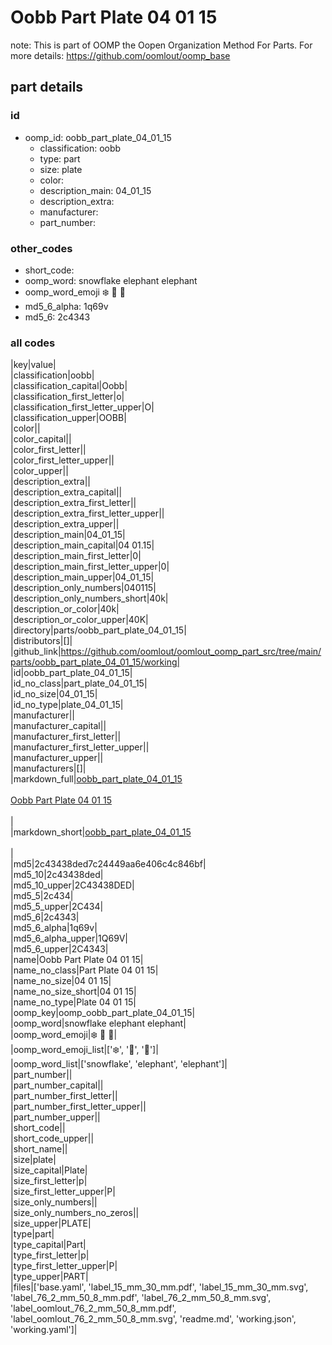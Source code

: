 # Oobb Part Plate 04 01 15  

note: This is part of OOMP the Oopen Organization Method For Parts. For more details: https://github.com/oomlout/oomp_base

##  part details





### id
* oomp_id: oobb_part_plate_04_01_15
  * classification: oobb
  * type: part
  * size: plate
  * color: 
  * description_main: 04_01_15
  * description_extra: 
  * manufacturer: 
  * part_number: 

### other_codes
* short_code: 
* oomp_word: snowflake elephant elephant
* oomp_word_emoji :snowflake: :elephant: :elephant:
* md5_6_alpha: 1q69v
* md5_6: 2c4343

### all codes 
|key|value|  
|classification|oobb|  
|classification_capital|Oobb|  
|classification_first_letter|o|  
|classification_first_letter_upper|O|  
|classification_upper|OOBB|  
|color||  
|color_capital||  
|color_first_letter||  
|color_first_letter_upper||  
|color_upper||  
|description_extra||  
|description_extra_capital||  
|description_extra_first_letter||  
|description_extra_first_letter_upper||  
|description_extra_upper||  
|description_main|04_01_15|  
|description_main_capital|04 01.15|  
|description_main_first_letter|0|  
|description_main_first_letter_upper|0|  
|description_main_upper|04_01_15|  
|description_only_numbers|040115|  
|description_only_numbers_short|40k|  
|description_or_color|40k|  
|description_or_color_upper|40K|  
|directory|parts/oobb_part_plate_04_01_15|  
|distributors|[]|  
|github_link|https://github.com/oomlout/oomlout_oomp_part_src/tree/main/parts/oobb_part_plate_04_01_15/working|  
|id|oobb_part_plate_04_01_15|  
|id_no_class|part_plate_04_01_15|  
|id_no_size|04_01_15|  
|id_no_type|plate_04_01_15|  
|manufacturer||  
|manufacturer_capital||  
|manufacturer_first_letter||  
|manufacturer_first_letter_upper||  
|manufacturer_upper||  
|manufacturers|[]|  
|markdown_full|[oobb_part_plate_04_01_15](https://github.com/oomlout/oomlout_oomp_part_src/tree/main/parts/oobb_part_plate_04_01_15/working)<br>[](https://github.com/oomlout/oomlout_oomp_part_src/tree/main/parts/oobb_part_plate_04_01_15/working)<br>[Oobb Part Plate 04 01 15](https://github.com/oomlout/oomlout_oomp_part_src/tree/main/parts/oobb_part_plate_04_01_15/working)<br><br>|  
|markdown_short|[oobb_part_plate_04_01_15](https://github.com/oomlout/oomlout_oomp_part_src/tree/main/parts/oobb_part_plate_04_01_15/working)<br><br>|  
|md5|2c43438ded7c24449aa6e406c4c846bf|  
|md5_10|2c43438ded|  
|md5_10_upper|2C43438DED|  
|md5_5|2c434|  
|md5_5_upper|2C434|  
|md5_6|2c4343|  
|md5_6_alpha|1q69v|  
|md5_6_alpha_upper|1Q69V|  
|md5_6_upper|2C4343|  
|name|Oobb Part Plate 04 01 15|  
|name_no_class|Part Plate 04 01 15|  
|name_no_size|04 01 15|  
|name_no_size_short|04 01 15|  
|name_no_type|Plate 04 01 15|  
|oomp_key|oomp_oobb_part_plate_04_01_15|  
|oomp_word|snowflake elephant elephant|  
|oomp_word_emoji|:snowflake: :elephant: :elephant:|  
|oomp_word_emoji_list|[':snowflake:', ':elephant:', ':elephant:']|  
|oomp_word_list|['snowflake', 'elephant', 'elephant']|  
|part_number||  
|part_number_capital||  
|part_number_first_letter||  
|part_number_first_letter_upper||  
|part_number_upper||  
|short_code||  
|short_code_upper||  
|short_name||  
|size|plate|  
|size_capital|Plate|  
|size_first_letter|p|  
|size_first_letter_upper|P|  
|size_only_numbers||  
|size_only_numbers_no_zeros||  
|size_upper|PLATE|  
|type|part|  
|type_capital|Part|  
|type_first_letter|p|  
|type_first_letter_upper|P|  
|type_upper|PART|  
|files|['base.yaml', 'label_15_mm_30_mm.pdf', 'label_15_mm_30_mm.svg', 'label_76_2_mm_50_8_mm.pdf', 'label_76_2_mm_50_8_mm.svg', 'label_oomlout_76_2_mm_50_8_mm.pdf', 'label_oomlout_76_2_mm_50_8_mm.svg', 'readme.md', 'working.json', 'working.yaml']|  
